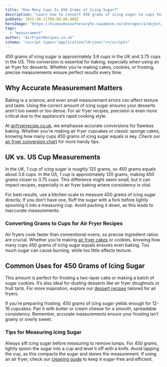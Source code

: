 ```yaml
---
title: "How Many Cups Is 450 Grams of Icing Sugar?"
description: "Learn how to convert 450 grams of icing sugar to cups for perfect baking results every time. Get precise measurements now!"
pubDate: 2025-08-11T00:00:00.000Z
heroImage: "https://klueoymssxwfnxsvcyhv.supabase.co/storage/v1/object/public/md/how-many-cups-is-450-grams-of-icing-sugar-b8724b16.webp"
tags:
  - "measurement"
author: "AirFryerRecipes.co.uk"
schema: "<script type=\"application/ld+json\"></script>"
---
```


<p>450 grams of icing sugar is approximately 3.6 cups in the UK and 3.75 cups in the US. This conversion is essential for baking, especially when using an air fryer for desserts. Whether you're making cakes, cookies, or frosting, precise measurements ensure perfect results every time.</p>

<h2>Why Accurate Measurement Matters</h2>
<p>Baking is a science, and even small measurement errors can affect texture and taste. Using the correct amount of icing sugar ensures your desserts aren’t too sweet or too dense. For air fryer recipes, precision is even more critical due to the appliance’s rapid cooking style.</p>
<p>At <a href=https://www.airfryerrecipe.co.uk>airfryerrecipe.co.uk</a>, we emphasise accurate conversions for flawless baking. Whether you're making air fryer cupcakes or classic sponge cakes, knowing how many cups 450 grams of icing sugar equals is key. Check our <a href=https://www.airfryerrecipe.co.uk/air-fryer-conversion-chart>air fryer conversion chart</a> for more handy tips.</p>

<h2>UK vs. US Cup Measurements</h2>
<p>In the UK, 1 cup of icing sugar is roughly 125 grams, so 450 grams equals about 3.6 cups. In the US, 1 cup is approximately 120 grams, making 450 grams closer to 3.75 cups. This difference might seem small, but it can impact recipes, especially in air fryer baking where consistency is vital.</p>
<p>For best results, use a kitchen scale to measure 450 grams of icing sugar directly. If you don’t have one, fluff the sugar with a fork before lightly spooning it into a measuring cup. Avoid packing it down, as this leads to inaccurate measurements.</p>

<h3>Converting Grams to Cups for Air Fryer Recipes</h3>
<p>Air fryers cook faster than conventional ovens, so precise ingredient ratios are crucial. Whether you're making <a href=https://www.airfryerrecipe.co.uk/recipe-category/cakes>air fryer cakes</a> or cookies, knowing how many cups 450 grams of icing sugar equals ensures even baking. Too much sugar can cause burning, while too little affects texture.</p>

<h2>Common Uses for 450 Grams of Icing Sugar</h2>
<p>This amount is perfect for frosting a two-layer cake or making a batch of sugar cookies. It’s also ideal for dusting desserts like air fryer doughnuts or fruit tarts. For more inspiration, explore our <a href=https://www.airfryerrecipe.co.uk/recipes>dessert recipes</a> tailored for air fryers.</p>
<p>If you’re preparing frosting, 450 grams of icing sugar yields enough for 12-16 cupcakes. Pair it with butter or cream cheese for a smooth, spreadable consistency. Remember, accurate measurements ensure your frosting isn’t grainy or overly sweet.</p>

<h3>Tips for Measuring Icing Sugar</h3>
<p>Always sift icing sugar before measuring to remove lumps. For 450 grams, lightly spoon the sugar into a cup and level it off with a knife. Avoid tapping the cup, as this compacts the sugar and skews the measurement. If using an air fryer, check our <a href=https://www.airfryerrecipe.co.uk/air-fryer-cleaner>cleaning guide</a> to keep it sugar-free and efficient.</p>